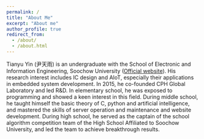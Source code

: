 ```yaml
---
permalink: /
title: "About Me"
excerpt: "About me"
author_profile: true
redirect_from: 
  - /about/
  - /about.html
---
```


Tianyu Yin (尹天雨) is an undergraduate with the School of Electronic and Information Engineering, Soochow University ([Official website](http://dzxx.suda.edu.cn/)). His research interest includes IC design and AIoT, especially their applications in embedded system development. In 2015, he co-founded CPH Global Laboratory and led R&D. In elementary school, he was exposed to programming and showed a keen interest in this field. During middle school, he taught himself the basic theory of C, python and artificial intelligence, and mastered the skills of server operation and maintenance and website development. During high school, he served as the captain of the school algorithm competition team of the High School Affiliated to Soochow University, and led the team to achieve breakthrough results.

